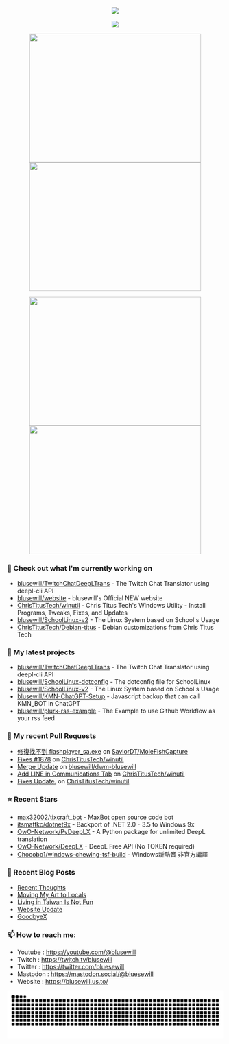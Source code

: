 <p align="center"><a href="https://github.com/anuraghazra/github-readme-stats">
  <img align="center" src="https://github-readme-stats.vercel.app/api?username=blusewill&show_icons=true&theme=tokyonight" />
</a></p>

<p align="center"><a href="https://github.com/denvercoder1/github-readme-streak-stats">
  <img align="center" src="https://streak-stats.demolab.com?user=blusewill&theme=tokyonight&date_format=%5BY.%5Dn.j&exclude_days=Sun%2CSat&hide_total_contributions=true" />
</a></p>

<p align="center"><a href="https://wakatime.com/@blusewill">
  <img align="center" width="400" height="300" src="https://wakatime.com/share/@blusewill/b122a078-b2f5-4932-835e-be27afd2152c.svg" />
</a>
<a href="https://wakatime.com/@blusewill">
  <img align="center" width="400" height="300" src="https://wakatime.com/share/@blusewill/21eed0f8-5e94-4db7-8fb1-70156652951f.svg" />
</a></p>

<p align="center"><a href="https://wakatime.com/@blusewill">
  <img align="center" width="400" height="300" src="https://wakatime.com/share/@blusewill/5da381f9-beea-4a84-b39e-09c70ad06d0e.svg" />
</a>
<a href="https://wakatime.com/@christitustech">
  <img align="center" width="400" height="300" src="https://wakatime.com/share/@blusewill/a907241a-ca0d-4fa5-bdf8-32b5a8059330.svg" />
</a></p>

### 👷 Check out what I'm currently working on

- [blusewill/TwitchChatDeepLTrans](https://github.com/blusewill/TwitchChatDeepLTrans) - The Twitch Chat Translator using deepl-cli API
- [blusewill/website](https://github.com/blusewill/website) - blusewill&#39;s Official NEW website
- [ChrisTitusTech/winutil](https://github.com/ChrisTitusTech/winutil) - Chris Titus Tech&#39;s Windows Utility - Install Programs, Tweaks, Fixes, and Updates
- [blusewill/SchoolLinux-v2](https://github.com/blusewill/SchoolLinux-v2) - The Linux System based on School&#39;s Usage
- [ChrisTitusTech/Debian-titus](https://github.com/ChrisTitusTech/Debian-titus) - Debian customizations from Chris Titus Tech
### 🌱 My latest projects

- [blusewill/TwitchChatDeepLTrans](https://github.com/blusewill/TwitchChatDeepLTrans) - The Twitch Chat Translator using deepl-cli API
- [blusewill/SchoolLinux-dotconfig](https://github.com/blusewill/SchoolLinux-dotconfig) - The dotconfig file for SchoolLinux
- [blusewill/SchoolLinux-v2](https://github.com/blusewill/SchoolLinux-v2) - The Linux System based on School&#39;s Usage
- [blusewill/KMN-ChatGPT-Setup](https://github.com/blusewill/KMN-ChatGPT-Setup) - Javascript backup that can call KMN_BOT in ChatGPT
- [blusewill/plurk-rss-example](https://github.com/blusewill/plurk-rss-example) - The Example to use Github Workflow as your rss feed
### 🔨 My recent Pull Requests

- [修復找不到 flashplayer_sa.exe](https://github.com/SaviorDT/MoleFishCapture/pull/1) on [SaviorDT/MoleFishCapture](https://github.com/SaviorDT/MoleFishCapture)
- [Fixes #1878](https://github.com/ChrisTitusTech/winutil/pull/1883) on [ChrisTitusTech/winutil](https://github.com/ChrisTitusTech/winutil)
- [Merge Update](https://github.com/blusewill/dwm-blusewill/pull/1) on [blusewill/dwm-blusewill](https://github.com/blusewill/dwm-blusewill)
- [Add LINE in Communications Tab](https://github.com/ChrisTitusTech/winutil/pull/1765) on [ChrisTitusTech/winutil](https://github.com/ChrisTitusTech/winutil)
- [Fixes Update.](https://github.com/ChrisTitusTech/winutil/pull/1730) on [ChrisTitusTech/winutil](https://github.com/ChrisTitusTech/winutil)
### ⭐ Recent Stars

- [max32002/tixcraft_bot](https://github.com/max32002/tixcraft_bot) - MaxBot open source code bot
- [itsmattkc/dotnet9x](https://github.com/itsmattkc/dotnet9x) - Backport of .NET 2.0 - 3.5 to Windows 9x
- [OwO-Network/PyDeepLX](https://github.com/OwO-Network/PyDeepLX) - A Python package for unlimited DeepL translation
- [OwO-Network/DeepLX](https://github.com/OwO-Network/DeepLX) - DeepL Free API (No TOKEN required)
- [Chocobo1/windows-chewing-tsf-build](https://github.com/Chocobo1/windows-chewing-tsf-build) - Windows新酷音 非官方編譯
### 📰 Recent Blog Posts

- [Recent Thoughts](https://blusewill.us.to/recent-thoughts/)
- [Moving My Art to Locals](https://blusewill.us.to/moving-my-art-to-locals/)
- [Living in Taiwan Is Not Fun](https://blusewill.us.to/living-in-taiwan-is-not-fun/)
- [Website Update](https://blusewill.us.to/website-update/)
- [GoodbyeX](https://blusewill.us.to/goodbyex/)
### 📫 How to reach me:
  - Youtube   : <https://youtube.com/@blusewill>
  - Twitch    : <https://twitch.tv/blusewill>
  - Twitter   : <https://twitter.com/bluesewill>
  - Mastodon  : <https://mastodon.social/@bluesewill>
  - Website   : <https://blusewill.us.to/>

<p align="center"><a href="https://github.com/Platane/snk">
  <img align="center" src="https://raw.githubusercontent.com/blusewill/blusewill/output/github-contribution-grid-snake-dark.svg" />
</a></p>

